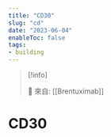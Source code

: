 ```yaml
---
title: "CD30"
slug: "cd"
date: "2023-06-04"
enableToc: false
tags:
- building
---
```


> [!info]
>
> 🌱 來自: [[Brentuximab]]

# CD30



